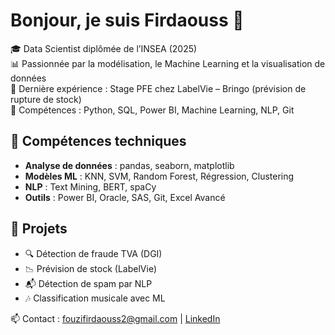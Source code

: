 

# Bonjour, je suis Firdaouss 👋

🎓 Data Scientist diplômée de l’INSEA (2025)  
📊 Passionnée par la modélisation, le Machine Learning et la visualisation de données  
💼 Dernière expérience : Stage PFE chez LabelVie – Bringo (prévision de rupture de stock)  
🔧 Compétences : Python, SQL, Power BI, Machine Learning, NLP, Git  

## 🧠 Compétences techniques

- **Analyse de données** : pandas, seaborn, matplotlib  
- **Modèles ML** : KNN, SVM, Random Forest, Régression, Clustering  
- **NLP** : Text Mining, BERT, spaCy  
- **Outils** : Power BI, Oracle, SAS, Git, Excel Avancé  

## 📁 Projets

- 🔍 Détection de fraude TVA (DGI)
- 📉 Prévision de stock (LabelVie)
- 📬 Détection de spam par NLP
- 🎶 Classification musicale avec ML

📫 Contact : [fouzifirdaouss2@gmail.com](mailto:fouzifirdaouss2@gmail.com) | [LinkedIn](https://www.linkedin.com/in/firdaouss-fouzi)
